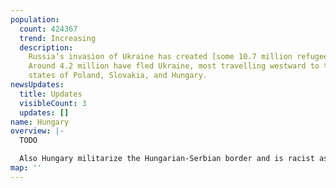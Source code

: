 ```yaml
---
population:
  count: 424367
  trend: Increasing
  description:
    Russia’s invasion of Ukraine has created [some 10.7 million refugees](https://data2.unhcr.org/en/situations/ukraine/location?secret=unhcrrestricted).
    Around 4.2 million have fled Ukraine, most travelling westward to the bordering
    states of Poland, Slovakia, and Hungary.
newsUpdates:
  title: Updates
  visibleCount: 3
  updates: []
name: Hungary
overview: |-
  TODO

  Also Hungary militarize the Hungarian-Serbian border and is racist as fuck.
map: ''
---
```

